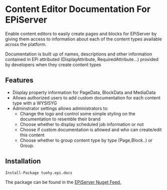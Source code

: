 # Content Editor Documentation For EPiServer
Enable content editors to easily create pages and blocks for EPiServer by giving them access to information about each of the content types available across the platform. 

Documentation is built up of names, descriptions and other information contained in EPi attributed (DisplayAttribute, RequiredAttribute...) provided by developers when they create content types


## Features

* Display property information for PageData, BlockData and MediaData
* Allows authorized users to add custom documentation for each content type with a WYSISYG
* Adminstrator settings allows administrators to:
  * Change the logo and control some simple styling on the documentation to resemble their brand
  * Choose whether to display scheduled job information or not
  * Choose if custom documentation is allowed and who can create/edit this content
  * Choose whether to group content type by type (Page,Block..) or Group.


## Installation

```
Install-Package tuohy.epi.docs
```

The package can be found in the [EPiServer Nuget Feed.](http://nuget.episerver.com)
